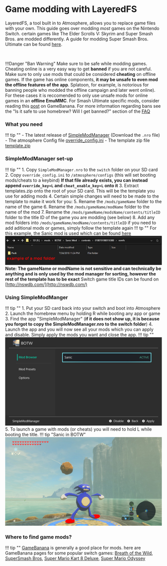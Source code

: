 # Game modding with LayeredFS

LayeredFS, a tool built in to Atmosphere, allows you to replace game files with your own. This guide goes over modding *most* games on the Nintendo Switch. certain games like The Elder Scrolls V: Skyrim and Super Smash Bros. are modded differently. A guide for modding Super Smash Bros. Ultimate can be found  <a href="https://gamebanana.com/tuts/12827" target="_blank">here</a>.


&nbsp;


!!!Danger "Ban Warning"
    Make sure to be safe while modding games. Cheating online is a very easy way to get **banned** if you are not careful. Make sure to only use mods that could be considered **cheating** on offline games. If the game has online components, **it may be unsafe to even mod the offline features of the app**. Splatoon, for example, is notorious for banning people who modded the offline campaign and later went online). For these cases it is reccomended to only use unsafe mods for online games in an **offline EmuMMC**. For Smash Ultimate specific mods, consider reading this <a href="https://gamebanana.com/threads/218137" target="_blank">post</a> on GameBanana. For more information regarding bans see the "Is it safe to use homebrew? Will I get banned?" section of the [FAQ](../faq.md)

### What you need

!!! tip ""
    - The latest release of <a href="https://github.com/nadrino/SimpleModManager/releases/" target="_blank">SimpleModManager</a> (Download the `.nro` file)
    - The atmosphere Config file <a href="../../files/extras/override_config.ini" download>override_config.ini</a>
    - The template zip file <a href="../../files/extras/modManager_template.zip" download>template.zip</a>

### SimpleModManager set-up
!!! tip ""
    1. Copy `SimpleModManager.nro` to the `switch` folder on your SD card
    2. Copy `override_config.ini` to `/atmosphere/configs`  (this will set booting mods/cheats to a keybind) 
    **If that file already exists, you can instead append `override_key=L` and `cheat_enable_key=L` onto it**
    3. Extract templates.zip onto the root of your SD card. This will be the template you use for adding mods
    4. Certain simple changes will need to be made to the template to make it work for you: 
    5. Rename the `/mods/gameName` folder to the name of the game
    6. Rename the `/mods/gameName/modName` folder to the name of the mod
    7. Rename the `/mods/gameName/modsName/contents/titleID` folder to the title ID of the game you are modding (see below)
    8. Add any mod folders into `/mods/gameName/modName/contents/titleID`
     if you need to add aditional mods or games, simply follow the template again 
    !!! tp ""
        For this example, the Sanic mod is used which can be found <a href="https://gamebanana.com/mods/246635" target="_blank">here</a>
        ![ExampleTemplate](../extras/img/modding_template.jpg)
        **Note: The gameName or modName is not sensitive and can technically be anything and is only used by the mod manager for sorting, however the rest of the template has to be exact**
    Switch game title IDs can be found on [http://nswdb.com/](http://nswdb.com/)
### Using SimpleModManger
!!! tip ""
    1. Put your SD card back into your switch and boot into Atmosphere
    2. Launch the homebrew menu by holding R while booting any app or game
    3. Find the app "SimpleModManager" (**if it does not show up, it is because you forgot to copy the SimpleModManager.nro to the switch folder**)
    4. Launch the app and you will now see all your mods which you can apply and disable. Simply apply the mods you want and close the app.
    !!! tip ""
        ![In-AppExample](../extras/img/mod_app_example.jpg)
    5. To launch a game with mods (or cheats) you will need to hold L while booting the title.
!!! tip "Sanic in BOTW"
	![ExampleGameMod](../extras/img/game_modding.jpg)

### Where to find game mods?
!!! tip ""
     <a href="https://gamebanana.com/" target="_blank">GameBanana</a> is generally a good place for mods. here are GameBanana pages for some popular switch games: 
     <a href="https://gamebanana.com/games/featured/6386" target="_blank">Breath of the Wild</a>, 
     <a href="https://gamebanana.com/games/featured/6498" target="_blank">SuperSmash Bros</a>, 
     <a href="https://gamebanana.com/games/featured/6507" target="_blank">Super Mario Kart 8 Deluxe</a>, 
     <a href="https://gamebanana.com/games/featured/6376" target="_blank">Super Mario Odyssey</a>
